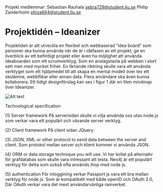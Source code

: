 Projekt medlemmar:
Sebastian Rauhala sebra729@student.liu.se
Philip Zanderholm phiza664@student.liu.se

# Projektidén – Ideanizer
Projektiden är att utveckla en flexibel och webbaserad “idea board” som personer ska 
kunna använda när de är i idéfasen av ett projekt, ge en överblick av ett befintligt 
projekt eller även ha möjlighet att använda ideaboarden som ett scrumverktyg. Som en 
anslagstavla på webben i stort sett men med mycket frihet. En liknande riktning skulle 
vara att använda verktyget som ett hjälpmedel till att skapa en mental modell över tex ett 
skolämne, webbflikar eller annan data. Flera användare ska även kunna kollaborera. Ett 
tidigt designförslag kan ses i figur 1 där en liten mindmap över Ideanizer. 


![Alt text](ideanizer/awebb.jpg "design bild")

Technological specification:

(1)	Server framework
På serversidan skulle vi vilja använda oss utav node.js som verkar vara ett populärt och växande server verktyg.

(2)	Client framework
På client sidan JQuery. 

(3)	JSON, XML or other protocol to send data between the server and client. 
Som protokol mellan server och klient kommer vi använda JSON. 

(4)	ORM or data storage technique you will use. 
Vi har kollat på alternativ för grafdatabas som skulle vara intressant att testa. Neo4j 
är ett populärt verktyg för detta som också ofta används ihop med node js. 

(5)	authentication 
För inloggining verkar Passport js vara ett bra mellan verktyg för node js. Som är kompatibelt med både 
openID och OAuth 2.0, Där OAuth verkar vara det mest användarvänliga ramverket.